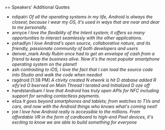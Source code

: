 == 
Speakers' Additional Quotes

* ndipatri
_Of all the operating systems in my life, Android is always the closest; because I wear my OS, it's used in ways that are near and dear to me personally._
* annyce 
_I love the flexibility of the Intent system; it offers so many opportunities to interact seamlessly with the other applications._
* pshadlyn 
_I love Android's open source, collaborative nature, and its friendly, passionate community of both developers and users_
* denver_mark
_Andy Rubin once had to get an envelope of cash from a friend to keep the business alive.  Now it's the most popular smartphone operating system on the planet!_
* ash 
_contrasting to iOS, I love the fact that I can load the source code into Studio and walk the code when needed_
* ragdroid [1:38 PM] 
_A ctivity created
N etwork is hit
D atabase added
R xify’ed
O bserved on Main Thread
I terated and Initialized
D oze off_
* handstandsam
_I love that Android has truly open APIs for NFC including support for sending contactless payments._
* eliza 
_It goes beyond smartphones and tablets; from watches to TVs and cars, and now with the Android things who knows what's coming next!_
* joe 
_I love how Android really *is* accessible to the millions. From affordable VR in the form of cardboard to high-end Pixel devices, it's exciting to know we are able to build something for everyone_

